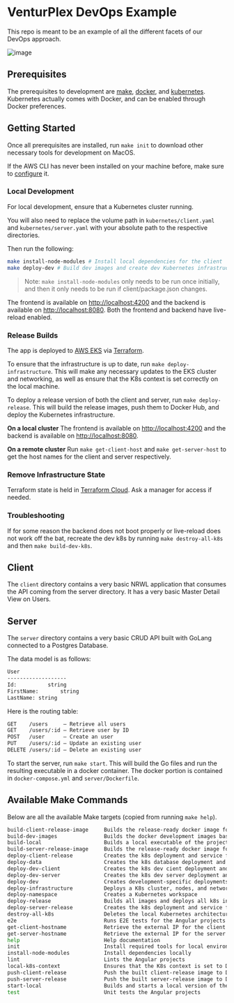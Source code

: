 # VenturPlex DevOps Example

This repo is meant to be an example of all the different facets of our DevOps approach.

![image](https://user-images.githubusercontent.com/31123803/66063172-b2d6fe00-e4f7-11e9-8974-3bc2e0284e5b.png)

## Prerequisites

The prerequisites to development are [make](https://www.gnu.org/software/make/),
[docker](https://www.docker.com/), and [kubernetes](https://kubernetes.io/).
Kubernetes actually comes with Docker, and can be enabled through Docker preferences.

## Getting Started

Once all prerequisites are installed, run `make init` to download other necessary tools for development on MacOS.

If the AWS CLI has never been installed on your machine before,
make sure to [configure](https://docs.aws.amazon.com/eks/latest/userguide/getting-started-eksctl.html#configure-awscli) it.

### Local Development

For local development, ensure that a Kubernetes cluster running.

You will also need to replace the volume path in `kubernetes/client.yaml` and `kubernetes/server.yaml`
with your absolute path to the respective directories.

Then run the following:

```bash
make install-node-modules # Install local dependencies for the client
make deploy-dev # Build dev images and create dev Kubernetes infrastructure
```

> Note: `make install-node-modules` only needs to be run once initially,
> and then it only needs to be run if client/package.json changes.

The frontend is available on [http://localhost:4200](http://localhost:4200)
and the backend is available on [http://localhost:8080](http://localhost:8080).
Both the frontend and backend have live-reload enabled.

### Release Builds

The app is deployed to [AWS EKS](https://aws.amazon.com/eks/) via [Terraform](https://www.hashicorp.com/).

To ensure that the infrastructure is up to date, run `make deploy-infrastructure`.
This will make any necessary updates to the EKS cluster and networking, as well as
ensure that the K8s context is set correctly on the local machine.

To deploy a release version of both the client and server, run `make deploy-release`.
This will build the release images, push them to Docker Hub, and deploy the Kubernetes infrastructure.

**On a local cluster**
The frontend is available on [http://localhost:4200](http://localhost:4200)
and the backend is available on [http://localhost:8080](http://localhost:8080).

**On a remote cluster**
Run `make get-client-host` and `make get-server-host` to get the host names for the client and server respectively.

### Remove Infrastructure State

Terraform state is held in [Terraform Cloud](https://app.terraform.io/app/venturplex/workspaces).
Ask a manager for access if needed.

### Troubleshooting

If for some reason the backend does not boot properly
or live-reload does not work off the bat, recreate the dev k8s by running
`make destroy-all-k8s` and then `make build-dev-k8s`.

## Client

The `client` directory contains a very basic NRWL application
that consumes the API coming from the server directory.
It has a very basic Master Detail View on Users.

## Server

The `server` directory contains a very basic CRUD API
built with GoLang connected to a Postgres Database.

The data model is as follows:

```markdown
User
-------------------
Id:          string
FirstName:       string
LastName: string
```

Here is the routing table:

```markdown
GET    /users     – Retrieve all users
GET    /users/:id – Retrieve user by ID
POST   /user      – Create an user
PUT    /users/:id – Update an existing user
DELETE /users/:id – Delete an existing user
```

To start the server, run `make start`.
This will build the Go files and run the resulting executable in a docker container.
The docker portion is contained in `docker-compose.yml` and `server/Dockerfile`.

## Available Make Commands

Below are all the available Make targets (copied from running `make help`).

```bash
build-client-release-image     Builds the release-ready docker image for the client
build-dev-images               Builds the docker development images based on docker-compose.yml
build-local                    Builds a local executable of the project via "go build"
build-server-release-image     Builds the release-ready docker image for the server
deploy-client-release          Creates the k8s deployment and service for the release version of the client
deploy-data                    Creates the k8s database deployment and service
deploy-dev-client              Creates the k8s dev cient deployment and service
deploy-dev-server              Creates the k8s dev server deployment and service
deploy-dev                     Creates development-specific deployments and services
deploy-infrastructure          Deploys a K8s cluster, nodes, and networking infrastructure to AWS
deploy-namespace               Creates a Kubernetes workspace
deploy-release                 Builds all images and deploys all k8s infrastructure for a release
deploy-server-release          Creates the k8s deployment and service for the release version of the server
destroy-all-k8s                Deletes the local Kubernetes architecture
e2e                            Runs E2E tests for the Angular projects
get-client-hostname            Retrieve the external IP for the client application
get-server-hostname            Retrieve the external IP for the server application
help                           Help documentation
init                           Install required tools for local environment on macOS
install-node-modules           Install dependencies locally
lint                           Lints the Angular projects
local-k8s-context              Ensures that the K8s context is set to Docker for Desktop
push-client-release            Push the built client-release image to Docker Hub
push-server-release            Push the built server-release image to Docker Hub
start-local                    Builds and starts a local version of the program
test                           Unit tests the Angular projects
```
